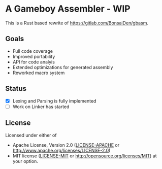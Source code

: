 # A Gameboy Assembler - WIP

This is a Rust based rewrite of https://gitlab.com/BonsaiDen/gbasm.

## Goals

- Full code coverage
- Improved portability
- API for code analyis
- Extended optimizations for generated assembly
- Reworked macro system

## Status

- [x] Lexing and Parsing is fully implemented
- [ ] Work on Linker has started

## License

Licensed under either of
 * Apache License, Version 2.0 ([LICENSE-APACHE](LICENSE-APACHE) or http://www.apache.org/licenses/LICENSE-2.0)
 * MIT license ([LICENSE-MIT](LICENSE-MIT) or http://opensource.org/licenses/MIT)
at your option.


